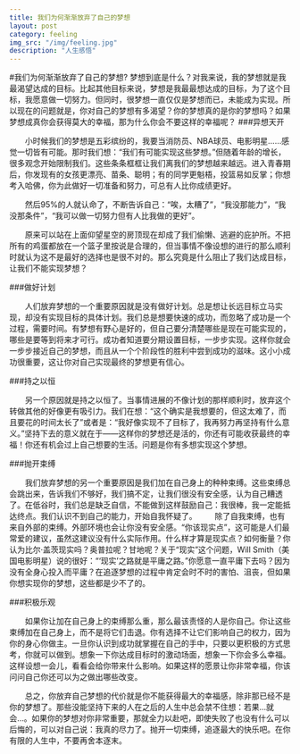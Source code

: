 ```yaml
---
title: 我们为何渐渐放弃了自己的梦想
layout: post
category: feeling
img_src: "/img/feeling.jpg"
description: "人生感悟"
---
```

#我们为何渐渐放弃了自己的梦想?
	梦想到底是什么？对我来说，我的梦想就是我最渴望达成的目标。比起其他目标来说，梦想是我最最想达成的目标，为了这个目标，我愿意做一切努力。但同时，很梦想一直仅仅是梦想而已，未能成为实现。所以现在的问题就是，你对自己的梦想有多渴望？你的梦想真的是你的梦想吗？如果梦想成真你会获得莫大的幸福，那为什么你会不要这样的幸福呢？
###异想天开

　　小时候我们的梦想是五彩缤纷的，我要当消防员、NBA球员、电影明星……感觉一切皆有可能。那时我们想：“我们有可能实现这些梦想。”但随着年龄的增长，很多观念开始限制我们。这些条条框框让我们离我们的梦想越来越远。进入青春期后，你发现有的女孩更漂亮、苗条、聪明；有的同学更魁梧，投篮易如反掌；你想考入哈佛，你为此做好一切准备和努力，可总有人比你成绩更好。

　　然后95%的人就认命了，不断告诉自己：“唉，太糟了”，“我没那能力”，“我没那条件”，“我可以做一切努力但有人比我做的更好”。

　　原来可以站在上面仰望星空的房顶现在却成了我们偷懒、逃避的庇护所。不把所有的鸡蛋都放在一个篮子里按说是合理的，但当事情不像设想的进行的那么顺利时就认为这不是最好的选择也是很不对的。那么究竟是什么阻止了我们达成目标，让我们不能实现梦想？

###做好计划

　　人们放弃梦想的一个重要原因就是没有做好计划。总是想让长远目标立马实现，却没有实现目标的具体计划。我们总是想要快速的成功，而忽略了成功是一个过程，需要时间。有梦想有野心是好的，但自己要分清楚哪些是现在可能实现的，哪些是要等到将来才可行。成功者知道要分期设置目标，一步步实现。这样你就会一步步接近自己的梦想，而且从一个个阶段性的胜利中尝到成功的滋味。这小小成功很重要，这让你对自己实现最终的梦想更有信心。

###持之以恒

　　另一个原因就是持之以恒了。当事情进展的不像计划的那样顺利时，放弃这个转做其他的好像更有吸引力。我们在想：“这个确实是我想要的，但这太难了，而且要花的时间太长了”或者是：“我好像实现不了目标了，我再努力再坚持有什么意义。”坚持下去的意义就在于——这样你的梦想还是活的，你还有可能收获最终的幸福！你还有机会过上自己想要的生活。问题是你有多想实现这个梦想。

###抛开束缚

　　我们放弃梦想的另一个重要原因是我们加在自己身上的种种束缚。这些束缚总会跳出来，告诉我们不够好，我们搞不定，让我们很没有安全感，认为自己糟透了。在低谷时，我们总是缺乏自信，不能做到这样鼓励自己：我很棒，我一定能抵达终点。我们认识不到自己的能力，开始自我怀疑了。
　　除了自我束缚，也有来自外部的束缚。外部环境也会让你没有安全感。“你该现实点”，这可能是人们最常爱的建议，虽然这建议没有什么实际作用。什么样才算是现实点？如何衡量？你认为比尔·盖茨现实吗？奥普拉呢？甘地呢？关于“现实”这个问题，Will Smith（美国电影明星）说的很好：“‘现实’之路就是平庸之路。”你愿意一直平庸下去吗？因为没有全身心投入而平庸？在追逐梦想的过程中肯定会时不时的害怕、沮丧，但如果你想实现你的梦想，这些都是少不了的。

###积极乐观

　　如果你让加在自己身上的束缚那么重，那么最该责怪的人是你自己。你让这些束缚加在自己身上，而不是将它们击退。你有选择不让它们影响自己的权力，因为你的身心你做主。一旦你认识到成功就掌握在自己的手中，只要以更积极的方式思考，你就可以做到。想象一下你达成目标时的激动场面，想象一下你会多么幸福。这样设想一会儿，看看会给你带来什么影响。如果这样的愿景让你非常幸福，你该问问自己你还可以为之做出哪些改变。

　　总之，你放弃自己梦想的代价就是你不能获得最大的幸福感，除非那已经不是你的梦想了。那些没能坚持下来的人在之后的人生中总会禁不住想：若果…就会…。如果你的梦想对你非常重要，那就全力以赴吧，即使失败了也没有什么可以后悔的，可以对自己说：我真的尽力了。抛开一切束缚，追逐最大的快乐吧。在你有限的人生中，不要再舍本逐末。